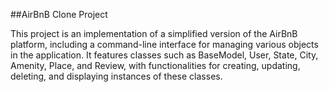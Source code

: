 ##AirBnB Clone Project

This project is an implementation of a simplified version of the AirBnB platform, including a command-line interface for managing various objects in the application. It features classes such as BaseModel, User, State, City, Amenity, Place, and Review, with functionalities for creating, updating, deleting, and displaying instances of these classes.